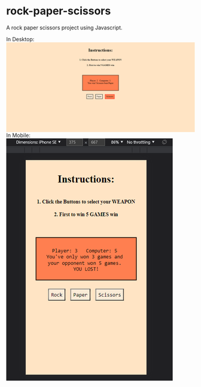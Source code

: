 # rock-paper-scissors
A rock paper scissors project using Javascript. 

In Desktop:
<img src="img\rpsDesktop.png"
     alt="Image of rps in Desktop"
     style="float: left; margin-right: 10px;" />

In Mobile:
<img src="img/rpsMobile.png"
     alt="Image of rps in Mobile"
     style="float: left; margin-right: 10px;" />